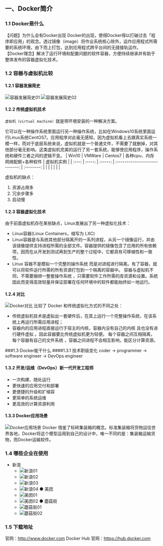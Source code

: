 ## 一、Docker简介
### 1.1 Docker是什么
【问题】为什么会有Docker出现
Docker的出现，使得Docker得以打破过去「程序即应用」的观念。透过镜像（image）将作业系统核心除外，运作应用程式所需要的系统环境，由下而上打包，达到应用程式跨平台间的无缝接轨运作。
【Docker理念】解决了运行环境和配置问题的软件容器，方便持续继承并有助于整体发布的容器虚拟化技术。
### 1.2 容器与虚拟机比较
#### 1.2.1 容器发展简史
![容器发展简史01](../../image/Docker/容器发展简史01.png)
![容器发展简史02](../../image/Docker/容器发展简史02.png)
#### 1.2.2 传统虚拟机技术
`虚拟机（virtual machine）`就是带环境安装的一种解决方案。

它可以在一种操作系统里面运行另一种操作系统，比如在Windows10系统里面运行Linux系统CentOS7。应用程序对此毫无感知，因为虚拟机看上去跟真实系统一模一样，而对于底层系统来说，虚拟机就是一个普通文件，不需要了就删掉，对其他部分毫无影响。这类虚拟机完美的运行了另一套系统，能够使应用程序，操作系统和硬件三者之间的逻辑不变。
| Win10 | VMWare | Centos7 | 各种cpu、内存网络配额+各种软件 | 虚拟机实例 |
| :---: | :----: | :-----: | :----------------------------: | :--------: |
|       |        |         |                                |            |

虚拟机的缺点：
1. 资源占用多
2. 冗余步骤多
3. 启动慢
#### 1.2.3 容器虚拟化技术
由于前面虚拟机存在某些缺点，Linux发展出了另一种虚拟化技术：
- Linux容器(Linux Containers，缩写为 LXC)
- Linux容器是与系统其他部分隔离开的一系列进程，从另一个镜像运行，并由该镜像提供支持进程所需的全部文件。容器提供的镜像包含了应用的所有依赖项，因而在从开发到测试再到生产的整个过程中，它都具有可移植性和一致性。
- Linux 容器不是模拟一个完整的操作系统 而是对进程进行隔离。有了容器，就可以将软件运行所需的所有资源打包到一个隔离的容器中。 容器与虚拟机不同，不需要捆绑一整套操作系统 ，只需要软件工作所需的库资源和设置。系统因此而变得高效轻量并保证部署在任何环境中的软件都能始终如一地运行。
#### 1.2.4 对比
![Docker对比](../../image/Docker/Docker对比.png)
比较了 Docker 和传统虚拟化方式的不同之处：
- 传统虚拟机技术是虚拟出一套硬件后，在其上运行一个完整操作系统，在该系统上再运行所需应用进程；
- 容器内的应用进程直接运行于宿主的内核，容器内没有自己的内核 且也没有进行硬件虚拟 。因此容器要比传统虚拟机更为轻便。 每个容器之间互相隔离，每个容器有自己的文件系统 ，容器之间进程不会相互影响，能区分计算资源。

###1.3 Docker能干什么
####1.3.1 技术职级变化
coder -> programmer -> software engineer -> DevOps engineer
#### 1.3.2 开发/运维（DevOps）新一代开发工程师
- 一次构建、随处运行
- 更快速的应用交付和部署
- 更便捷的升级和扩缩容
- 更简单的系统运维
- 更高效的计算资源利用
#### 1.3.3 Docker应用场景
![Docker应用场景](../../image/Docker/Docker应用场景.png)
Docker 借鉴了标砖集装箱的概念。标准集装箱将货物运往世界各地，Docker将这个模型运用到自己的设计中，唯一不同的是：集装箱运输货物，而Docker运输软件。
### 1.4 哪些企业在使用

- 新浪
  - ![新浪01](../../image/Docker/新浪01.png)
  - ![新浪02](../../image/Docker/新浪02.png)
  - ![新浪03](../../image/Docker/新浪03.png)
  - ![新浪04](../../image/Docker/新浪04.png)
● 美团
  - ![美团01](../../image/Docker/美团01.png)
  - ![美团02](../../image/Docker/美团02.png)
● 蘑菇街
  - ![蘑菇街01](../../image/Docker/蘑菇街01.png)
  - ![蘑菇街02](../../image/Docker/蘑菇街02.png)
### 1.5 下载地址
官网：http://www.docker.com
Docker Hub 官网：https://hub.docker.com
